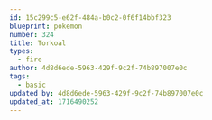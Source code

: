 ```yaml
---
id: 15c299c5-e62f-484a-b0c2-0f6f14bbf323
blueprint: pokemon
number: 324
title: Torkoal
types:
  - fire
author: 4d8d6ede-5963-429f-9c2f-74b897007e0c
tags:
  - basic
updated_by: 4d8d6ede-5963-429f-9c2f-74b897007e0c
updated_at: 1716490252
---
```

